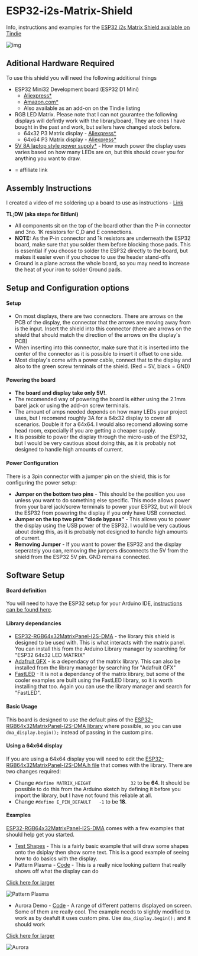 # ESP32-i2s-Matrix-Shield
Info, instructions and examples for the [ESP32 i2s Matrix Shield available on Tindie](https://www.tindie.com/products/brianlough/esp32-i2s-matrix-shield/)

![img](https://cdn.tindiemedia.com/images/resize/0KEMu_q8ZZl2meIWinbTlUCxH8M=/p/fit-in/1370x912/filters:fill(fff)/i/528221/products/2020-07-11T16%3A30%3A52.947Z-IMG_20200711_151941.jpg)

## Aditional Hardware Required

To use this shield you will need the following additional things

- ESP32 Mini32 Development board (ESP32 D1 Mini)
    - [Aliexpress\*]( https://s.click.aliexpress.com/e/_dSi824B)
    - [Amazon.com\*](https://amzn.to/3gArkAY)
    - Also available as an add-on on the Tindie listing
- RGB LED Matrix. Please note that I can not gaurantee the following displays will defintly work with the library/board, They are ones I have bought in the past and work, but sellers have changed stock before.
    - 64x32 P3 Matrix display - [Aliexpress\*](https://s.click.aliexpress.com/e/_dYz5DLt)
    - 64x64 P3 Matrix display - [Aliexpress\*](https://s.click.aliexpress.com/e/_BfjY0wfp)
- [5V 8A laptop style power supply\*]( https://s.click.aliexpress.com/e/_d7uVLXt) - How much power the display uses varies based on how many LEDs are on, but this should cover you for anything you want to draw.

* = affiliate link

## Assembly Instructions

I created a video of me soldering up a board to use as instructions - [Link](https://www.youtube.com/watch?v=ZiR93TmSyE0&feature=youtu.be)

**TL;DW (aka steps for Bitluni)**
- All components sit on the top of the board other than the P-in connector and 3no. 1K resistors for C,D and E connections.
- **NOTE:** As the P-in connector and 1k resistors are underneath the ESP32 board, make sure that you solder them before blocking those pads. This is essential if you choose to solder the ESP32 directly to the board, but makes it easier even if you choose to use the header stand-offs
- Ground is a plane across the whole board, so you may need to increase the heat of your iron to solder Ground pads.

## Setup and Configuration options

#### Setup

- On most displays, there are two connectors. There are arrows on the PCB of the display, the connector that the arrows are moving away from is the input. Insert the shield into this connector (there are arrows on the shield that should match the direction of the arrows on the display's PCB)
- When inserting into this connector, make sure that it is inserted into the center of the connector as it is possible to insert it offset to one side.
- Most display's come with a power cable, connect that to the display and also to the green screw terminals of the shield. (Red = 5V, black = GND)

#### Powering the board

- **The board and display take only 5V!**. 
- The recomended way of powering the board is either using the 2.1mm barel jack or using the add-on screw terminals. 
- The amount of amps needed depends on how many LEDs your project uses, but I recomend roughly 3A for a 64x32 display to cover all scenarios. Double it for a 64x64. I would also recomend allowing some head room, expecially if you are getting a cheaper supply.
- It is possible to power the display through the micro-usb of the ESP32, but I would be very cautious about doing this, as it is probably not designed to handle high amounts of current.

#### Power Configuration

There is a 3pin connector with a jumper pin on the shield, this is for configuring the power setup:

- **Jumper on the bottom two pins** - This should be the position you use unless you want to do something else specific. This mode allows power from your barel jack/screw terminals to power your ESP32, but will block the ESP32 from powering the display if you only have USB connected.
- **Jumper on the top two pins "diode bypass"** - This allows you to power the display using the USB power of the ESP32. I would be very cautious about doing this, as it is probably not designed to handle high amounts of current.
- **Removing Jumper** - If you want to power the ESP32 and the display seperately you can, removing the jumpers disconnects the 5V from the shield from the ESP32 5V pin. GND remains connected.

## Software Setup

#### Board definition

You will need to have the ESP32 setup for your Arduino IDE, [instructions can be found here](https://github.com/espressif/arduino-esp32/blob/master/docs/arduino-ide/boards_manager.md).

#### Library dependancies
- [ESP32-RGB64x32MatrixPanel-I2S-DMA](https://github.com/mrfaptastic/ESP32-RGB64x32MatrixPanel-I2S-DMA) - the library this shield is designed to be used with. This is what interacts with the matrix panel. You can install this from the Arduino Library manager by searching for "ESP32 64x32 LED MATRIX"
- [Adafruit GFX](https://github.com/adafruit/Adafruit-GFX-Library) - is a dependacy of the matrix library. This can also be installed from the library manager by searching for "Adafruit GFX"
- [FastLED](https://github.com/FastLED/FastLED) - It is not a dependancy of the matrix library, but some of the cooler examples are built using the FastLED library, so it is worth installing that too. Again you can use the library manager and search for "FastLED".

#### Basic Usage

This board is designed to use the default pins of the [ESP32-RGB64x32MatrixPanel-I2S-DMA library](https://github.com/mrfaptastic/ESP32-RGB64x32MatrixPanel-I2S-DMA) where possible, so you can use `dma_display.begin();` instead of passing in the custom pins.

#### Using a 64x64 display

If you are using a 64x64 display you will need to edit the [ESP32-RGB64x32MatrixPanel-I2S-DMA.h file](https://github.com/mrfaptastic/ESP32-RGB64x32MatrixPanel-I2S-DMA/blob/master/ESP32-RGB64x32MatrixPanel-I2S-DMA.h) that comes with the library. There are two changes required:
- Change `#define MATRIX_HEIGHT               32` to be **64**. It should be possible to do this from the Arduino sketch by defining it before you import the library, but I have not found this reliable at all.
- Change `#define E_PIN_DEFAULT   -1` to be **18**.

#### Examples

[ESP32-RGB64x32MatrixPanel-I2S-DMA](https://github.com/mrfaptastic/ESP32-RGB64x32MatrixPanel-I2S-DMA) comes with a few examples that should help get you started.

- [Test Shapes](https://github.com/mrfaptastic/ESP32-RGB64x32MatrixPanel-I2S-DMA/blob/master/examples/testshapes_32x64/testshapes_32x64.ino) - This is a fairly basic example that will draw some shapes onto the dsiplay then show some text. This is a good example of seeing how to do basics with the display.
- Pattern Plasma - [Code](https://github.com/mrfaptastic/ESP32-RGB64x32MatrixPanel-I2S-DMA/tree/master/examples/PatternPlasma) - This is a really nice looking pattern that really shows off what the display can do

[Click here for larger](https://gfycat.com/nearajarermine-electronics-arduino-esp32)

![Pattern Plasma](https://thumbs.gfycat.com/NearAjarErmine-small.gif "Pattern Plasma")

- Aurora Demo - [Code](https://github.com/mrfaptastic/ESP32-RGB64x32MatrixPanel-I2S-DMA/blob/master/examples/AuroraDemo/AuroraDemo.ino) - A range of different patterns displayed on screen. Some of them are really cool. The example needs to slightly modified to work as by deafult it uses custom pins. Use `dma_display.begin();` and it should work

[Click here for larger](https://gfycat.com/blankfancyballoonfish)

![Aurora](https://thumbs.gfycat.com/BlankFancyBalloonfish-small.gif "Aurora")
